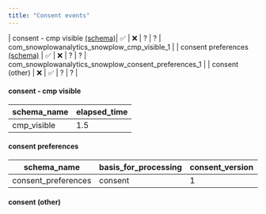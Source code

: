 ```yaml
---
title: "Consent events"
---
```


| consent - cmp visible [(schema)](https://github.com/snowplow/iglu-central/tree/master/schemas/com.snowplowanalytics.snowplow/cmp_visible/jsonschema)| ✅ | ❌ | ? | ? | com_snowplowanalytics_snowplow_cmp_visible_1 |
| consent preferences [(schema)](https://github.com/snowplow/iglu-central/tree/master/schemas/com.snowplowanalytics.snowplow/consent_preferences/jsonschema) | ✅ | ❌ | ? | ? | com_snowplowanalytics_snowplow_consent_preferences_1 |
| consent (other) | ❌ | ✅ | ? | ? | 

#### consent - cmp visible

| schema_name       | elapsed_time | 
|-------------------|-----|
| cmp_visible | 1.5  | 

#### consent preferences

| schema_name         | basis_for_processing | consent_version | consent_scopes                           | domains_applied              | consent_url              | event_type     | gdpr_applies  |
|---------------------|----------------------|-----------------|------------------------------------------|------------------------------|--------------------------|----------------|---------------|
| consent_preferences | consent              | 1               | ["necessary","preferences","statistics"] | ["https://www.example.com/"] | https://www.example.com/ | allow_selected | FALSE         |


#### consent (other)
